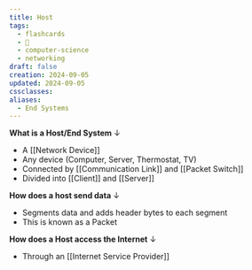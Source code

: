 ```yaml
---
title: Host
tags:
  - flashcards
  - 🌱
  - computer-science
  - networking
draft: false
creation: 2024-09-05
updated: 2024-09-05
cssclasses: 
aliases:
  - End Systems
---
```


**What is a Host/End System**
↓
- A [[Network Device]]
- Any device (Computer, Server, Thermostat, TV)
- Connected by [[Communication Link]] and [[Packet Switch]]
- Divided into [[Client]] and [[Server]]
<!--SR:!2024-12-13,4,274-->

**How does a host send data**
↓
- Segments data and adds header bytes to each segment
- This is known as a Packet
<!--SR:!2024-12-13,4,274-->

**How does a Host access the Internet**
↓
- Through an [[Internet Service Provider]]
<!--SR:!2024-12-14,26,290-->